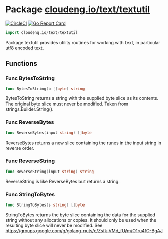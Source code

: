 # Package [cloudeng.io/text/textutil](https://pkg.go.dev/cloudeng.io/text/textutil?tab=doc)
[![CircleCI](https://circleci.com/gh/cloudengio/go.gotools.svg?style=svg)](https://circleci.com/gh/cloudengio/go.gotools) [![Go Report Card](https://goreportcard.com/badge/cloudeng.io/text/textutil)](https://goreportcard.com/report/cloudeng.io/text/textutil)

```go
import cloudeng.io/text/textutil
```

Package textutil provides utility routines for working with text,
in particular utf8 encoded text.

## Functions
### Func BytesToString
```go
func BytesToString(b []byte) string
```
BytesToString returns a string with the supplied byte slice as its
contents. The original byte slice must never be modified. Taken from
strings.Builder.String().

### Func ReverseBytes
```go
func ReverseBytes(input string) []byte
```
ReverseBytes returns a new slice containing the runes in the input string in
reverse order.

### Func ReverseString
```go
func ReverseString(input string) string
```
ReverseString is like ReverseBytes but returns a string.

### Func StringToBytes
```go
func StringToBytes(s string) []byte
```
StringToBytes returns the byte slice containing the data for the
supplied string without any allocations or copies. It should only
be used when the resulting byte slice will never be modified. See
https://groups.google.com/g/golang-nuts/c/Zsfk-VMd_fU/m/O1ru4fO-BgAJ




